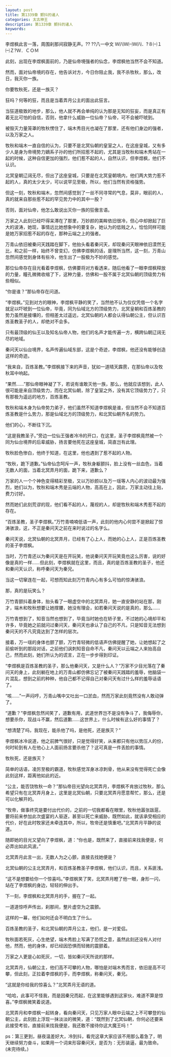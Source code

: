 ```yaml
---
layout: post
title: 第1339章 颤抖的诸人
categories: 太古神王
description: 第1339章 颤抖的诸人
keywords:
---
```


李煜枫此言一落，周围刹那间寂静无声。?? ??八一中文 Ｗ㈧Ｗ㈠Ｗ㈧．?８㈠１㈠Ｚ?Ｗ．ＣＯＭ

此刻，出现在李煜枫面前的，乃是仙帝境强者的仙念，李煜枫他当然不会不知道。

然而，面对仙帝境的存在，他告诉对方，今日你阻止我，我不杀牧秋，那么，改日，我灭你一族。

你要牧秋死，还是一族灭？

狂吗？何等的狂，而且是当着弄月公主的面出此狂言。

当狂道极致的地步，那么，他人就不再会单纯的认为那是无知的狂妄，而是真正有着无比可怕的自信，否则，他拿什么威胁一位仙帝？仙帝，可不会被吓唬到。

被毁灭力量笼罩的牧秋愣住了，端木秀目光也凝在了那里，还有他们身边的强者，以及万家之人。

牧秋和端木一直自信的认为，只要不是北冥仙朝的皇室之人，在这座皇城，又有多少人是身为帝境势力嫡系子孙的他们所招惹不起的，尤其是当牧秋和端木秀站在一起的时候，这种自信更加的强烈，他们惹不起的人，自然认识，但李煜枫，他们不认识。

北冥皇朝辽阔无尽，但出了这座皇城，只要是在北冥皇朝境内，他们两大势力惹不起的人，真的太少太少，可以说罕见至极，所以，他们当然有资格强势。

但这一刻，牧秋和端木，忽然间感觉到了一丝不同寻常的气息，莫非，眼前的人，真的就来自那些惹不起的罕见势力中的其中一股？

否则，面对仙帝，他怎么敢说出灭你一族的狂傲言语。

万家之人此刻已经吓得呆滞在了那里，万妙颜的美眸依旧很冷，但心中却掀起了巨大的波涛，她现，事情远比她想象中的要复杂，她认为的低贱之人，恰恰同样可能是她万家招惹不起的存在，那种云端之上的强者。

万青山依旧被秦问天践踏在脚下，他抬头看着秦问天，却现秦问天眼神依旧漠然无比，和之前一样，始终不曾变幻，仿佛李煜枫的话，是理所当然，这一刻，万青山忽然间感觉到身体有些冷，他生出了一股极为不妙的感觉。

那位仙帝存在目光看着李煜枫，仿佛要将对方看透来，随后他看了一眼李煜枫释放的力量，瞳孔微微收缩了下，这种力量，仿佛和一股不属于北冥仙朝的顶级势力有些相似。

“你是谁？”那仙帝存在问道。

“李煜枫。”见到对方的眼神，李煜枫平静的笑了，当然他不认为仅仅凭借一个名字就足以吓唬到一位仙帝，毕竟，同为仙域北方的顶级势力，北冥皇朝和百炼圣教的势力虽然是接壤的，但相差太过遥远，北冥仙朝的人都会认得仙朝公主，但认识百炼圣教圣子的人，却绝对不会多。

只有最顶级的仙王以及知名仙帝人物，他们的名声才能传遍一方，横跨仙朝辽阔无尽的地域。

秦问天以仙台境界，名声传遍仙域东部，这是个奇迹，李煜枫，他还没有能够创造这样的奇迹。

“我来自，百炼圣教。”李煜枫接下来的声音，犹如一道晴天霹雳，在那仙帝以及牧秋耳中响起。

“果然……”那仙帝眼神凝了下，若说有谁敢灭他一族，那么，他就应该想到，此人很可能是来自顶级势力，而在北冥仙朝，除了皇室之外，没有其它顶级势力了，只有那极为遥远的地方，百炼圣教。

牧秋和端木身为仙帝势力弟子，他们虽然不知道李煜枫是谁，但当然不会不知道百炼圣教是什么势力，那是仙域北方的顶级势力，和北冥仙朝齐名的势力。

他们的心，不断往下沉。

“这是我教圣子。”旁边一位仙王强者冷冷的开口，在这里，圣子李煜枫竟然被一个同为仙台境界的后辈威胁，扬言要他死在这座皇城，简直岂有此理。

牧秋脸色惨白，他终于知道，在这里，他也遇到了惹不起的人物。

“牧秋，跪下道歉。”仙帝仙念呵斥一声，牧秋身躯颤抖，脸上没有一丝血色，当着无数人的面，当着北冥弄月的面，跪下来，道歉么？

万家的人一个个神色变得精彩至极，又以万妙颜以及万一瑶等人内心的波动最为强烈，她们以为，牧秋和端木秀是云端的人物，高高在上，因此，万家主动往上贴，费力讨好。

然而她们此刻荒谬的现，他们看不起的人，蔑视的人，却是牧秋和端木秀惹不起的存在。

“百炼圣教，圣子李煜枫。”万竹青喃喃低语一声，此刻的他内心何尝不是掀起了惊涛骇浪，这，不正是秦问天之前在来时说过的名字么。

秦问天说，北冥仙朝的北冥弄月，已经有了心上人，而她的心上人，正是百炼圣教的圣子李煜枫。

当时，万竹青还以为秦问天是在开玩笑，他说秦问天开玩笑竟也这么厉害，说的好像是真的一样……但此刻，李煜枫就在这里，而且，真的是百炼圣教的圣子，他还和秦问天认识，称呼秦问天为秦兄。

当这一切窜连在一起，可想而知此刻万竹青内心有多么可怕的惊涛骇浪。

那，真的是玩笑么？

万竹青颤抖着身体，抬头看了一眼虚空中的北冥弄月，她一直安静的站在那，刚才，端木和牧秋想要让她撑腰，她没有理会，如若秦问天说的是真的，那么……

万竹青想到了，知音当然也想到了，毕竟当时她也在轿子里，不过她的心境却平和许多，毕竟她之前就问过秦问天，秦问天也承认了自己的不凡，只是知音无法想到秦问天的不凡究竟达到了怎样的层次。

接着，万一瑶的身体也颤了颤，万竹青轻微的低语声仿佛提醒了她，让她想起了之前偷听到的那段对话，之前他们讽刺知音自命不凡，秦问天以云端之人来抬高自己，然而此刻，她们所认为的谎言，正在一步步得到印证。

“李煜枫是百炼圣教的圣子，那么他秦问天，又是什么人？”万家不少目光落在了秦问天的身上，此刻躺在地上的万青山都仿佛忘记了被秦问天践踏的羞辱，他脑袋一片混乱，想到之前的种种，他自己都不记得自己对秦问天有过什么样的羞辱话语了。

“咳……”一声闷哼，万青山嘴中又吐出一口淤血，然而万家此刻竟然没有人敢动弹了。

“道歉？”李煜枫忽然间笑了，道歉有用，武道世界岂不是没有争斗了，我侮辱你，想要杀你，现战斗不赢，然后道歉……这世界上，什么时候有这么好的事情了？

“想清楚了吗，我现在，能杀他了吗，是他死，还是族灭？”

李煜枫冰冷说道，他之前脾气很好，只是觉得好笑，从来都只有他以势压人的份，何时轮到有人在他心上人面前扬言要杀他了？这可真是一件丢脸的事情。

牧秋死，还是族灭？

简单的话语，凌厉至极的霸道，牧秋感觉浑身冰凉刺骨，他从来没有觉得死亡会像此刻这样，距离他如此的近。

“公主，能否饶牧秋一命？”那仙帝目光望向北冥弄月，李煜枫不肯放过牧秋，那么希望只有在北冥弄月身上，这里是北冥仙朝，只要北冥弄月愿意帮忙，那么，还是可以化解开的。

“牧帝，做事终究是要付出代价的，之前的一切我都看在眼里，牧秋他嚣张跋扈，要将前来参加此次盛宴的人驱逐，甚至以死亡来威胁，既然如此，就该承受相应的代价，好在此时牧家还未牵连其中，所以，牧帝还是慎重吧。”北冥弄月平静的说道。

随即她的目光又望向了李煜枫，道：“你也是，既然来了，直接前来找我便是，何必弄出如此风波。”

北冥弄月此言一出，无数人为之心颤，直接去找她便是？

北冥仙朝的公主北冥弄月，和百炼圣教圣子李煜枫，他们认识，而且，关系匪浅。

“这不是想要给你一个惊喜吗。”李煜枫笑了笑，北冥弄月瞪了他一眼，身形一闪，站在了李煜枫的身边，轻轻的伸出手。

下一刻，李煜枫和北冥弄月的手，握在了一起。

一道道惊呼声传出，刹那间，整片虚空为之震颤。

这样的一幕，他们如何还会不明白生了什么。

百炼圣教的圣子，和北冥仙朝的弄月公主，他们，是一对爱侣。

牧秋面若死灰，心生绝望，端木秀脸上写满了恐慌之意，虽然此刻还没有人对付他，然而，他的身体，却已经因恐惧而轻微的震颤着。

万家之人更是心如死灰，一切，皆如秦问天所说的那样。

北冥弄月，仙朝公主，他们高不可攀的人物，哪怕是对端木秀而言，依旧是高不可攀，但此刻，正拉着李煜枫的手，而李煜枫，称秦问天，秦兄。

“这就是你给我的惊喜么？”北冥弄月无语的道。

“哈哈，此事可不怪我，而是因秦兄而起，在这里能够遇到这家伙，难道不算是惊喜。”李煜枫微笑着说道。

北冥弄月和李煜枫一起转身，看向秦问天，只见万家人眼中云端之上不可攀登的仙朝公主，此刻脸上浮现一抹淡淡的微笑，道：“既然到了北冥仙朝，你何必还要来此接受考验，直接前来找我便是，我还敢不接待你这大魔王吗！”

ps：第三更到，昼夜温差好大，冷到抖，看完这章大家应该不用那么着急了，明天继续努力奋斗，如果用一个词来形容秦问天，是否为：无形装逼，最为致命。(未完待续。)
